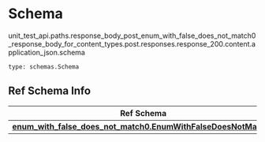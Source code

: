 # Schema
unit_test_api.paths.response_body_post_enum_with_false_does_not_match0_response_body_for_content_types.post.responses.response_200.content.application_json.schema
```
type: schemas.Schema
```

## Ref Schema Info
Ref Schema | Input Type | Output Type
---------- | ---------- | -----------
[**enum_with_false_does_not_match0.EnumWithFalseDoesNotMatch0**](../../../../../../../../components/schema/enum_with_false_does_not_match0.md) | typing.Literal[False] | typing.Literal[False]
